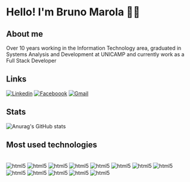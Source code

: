 # Hello! I'm Bruno Marola 🖐🏻 #

## About me ##

Over 10 years working in the Information Technology area,
graduated in Systems Analysis and Development at UNICAMP and currently work as a Full Stack Developer

## Links ##

[![Linkedin](https://img.shields.io/badge/LinkedIn-0077B5?style=for-the-badge&logo=linkedin&logoColor=white)](https://www.linkedin.com/in/bruno-marola/)
[![Faceboook](https://img.shields.io/badge/Facebook-1877F2?style=for-the-badge&logo=facebook&logoColor=white)](https://www.facebook.com/share/znyHk3a1DcJ2BdSA/?mibextid=LQQJ4d)
[![Gmail](https://img.shields.io/badge/Gmail-D14836?style=for-the-badge&logo=gmail&logoColor=white)](mailto:seuemail@gmail.com)

## Stats ##
![Anurag's GitHub stats](https://github-readme-stats.vercel.app/api?username=Brunomm96&show_icons=true&theme=tokyonight)


## Most used technologies ##
<div style ="display: inline_block"><br/>
    <img align="center" alt="html5" src="https://img.shields.io/badge/HTML5-E34F26?style=for-the-badge&logo=html5&logoColor=white"/>
     <img align="center" alt="html5" src="https://img.shields.io/badge/CSS3-1572B6?style=for-the-badge&logo=css3&logoColor=white"/>
      <img align="center" alt="html5" src="https://img.shields.io/badge/JavaScript-F7DF1E?style=for-the-badge&logo=javascript&logoColor=black"/>
       <img align="center" alt="html5" src="https://img.shields.io/badge/Bootstrap-563D7C?style=for-the-badge&logo=bootstrap&logoColor=white"/>
        <img align="center" alt="html5" src="https://img.shields.io/badge/React_Native-20232A?style=for-the-badge&logo=react&logoColor=61DAFB"/>
        <img align="center" alt="html5" src="https://img.shields.io/badge/PHP-777BB4?style=for-the-badge&logo=php&logoColor=whitee"/>
        <img align="center" alt="html5" src="https://img.shields.io/badge/Laravel-FF2D20?style=for-the-badge&logo=laravel&logoColor=white"/>
         <img align="center" alt="html5" src="https://img.shields.io/badge/TypeScript-007ACC?style=for-the-badge&logo=typescript&logoColor=white"/>
          <img align="center" alt="html5" src="https://img.shields.io/badge/Java-ED8B00?style=for-the-badge&logo=openjdk&logoColor=white"/>
           <img align="center" alt="html5" src="https://img.shields.io/badge/Spring-6DB33F?style=for-the-badge&logo=spring&logoColor=white"/>
            <img align="center" alt="html5" src="https://img.shields.io/badge/Python-3776AB?style=for-the-badge&logo=python&logoColor=white"/>
            <img align="center" alt="html5" src="https://img.shields.io/badge/Jenkins-D24939?style=for-the-badge&logo=Jenkins&logoColor=white"/>
            <img align="center" alt="html5" src="https://img.shields.io/badge/Microsoft_SQL_Server-CC2927?style=for-the-badge&logo=microsoft-sql-server&logoColor=white"/>
            
</div>

